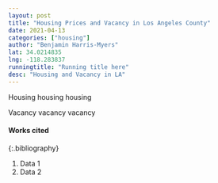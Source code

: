 ```yaml
---
layout: post
title: "Housing Prices and Vacancy in Los Angeles County"
date: 2021-04-13
categories: ["housing"]
author: "Benjamin Harris-Myers"
lat: 34.0214835
lng: -118.283837
runningtitle: "Running title here"
desc: "Housing and Vacancy in LA"
---
```


Housing housing housing

Vacancy vacancy vacancy

#### Works cited

{:.bibliography}
1. Data 1
2. Data 2
